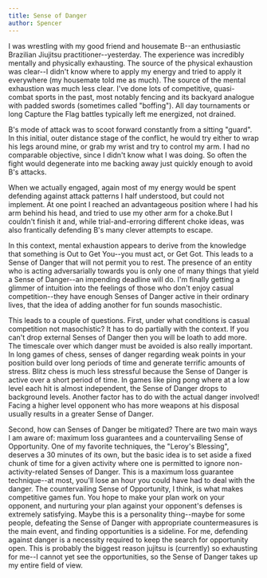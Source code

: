 ```yaml
---
title: Sense of Danger
author: Spencer
---
```


I was wrestling with my good friend and housemate B--an enthusiastic Brazilian Jiujitsu practitioner--yesterday. The experience was incredibly mentally and physically exhausting. The source of the physical exhaustion was clear--I didn't know where to apply my energy and tried to apply it everywhere (my housemate told me as much). The source of the mental exhaustion was much less clear. I've done lots of competitive, quasi-combat sports in the past, most notably fencing and its backyard analogue with padded swords (sometimes called "boffing"). All day tournaments or long Capture the Flag battles typically left me energized, not drained. 

B's mode of attack was to scoot forward constantly from a sitting "guard". In this initial, outer distance stage of the conflict, he would try either to wrap his legs around mine, or grab my wrist and try to control my arm. I had no comparable objective, since I didn't know what I was doing. So often the fight would degenerate into me backing away just quickly enough to avoid B's attacks.

When we actually engaged, again most of my energy would be spent defending against attack patterns I half understood, but could not implement. At one point I reached an advantageous position where I had his arm behind his head, and tried to use my other arm for a choke.But I couldn't finish it and, while trial-and-erroring different choke ideas, was also frantically defending B's many clever attempts to escape. 

In this context, mental exhaustion appears to derive from the knowledge that something is Out to Get You--you must act, or Get Got. This leads to a Sense of Danger that will not permit you to rest. The presence of an entity who is acting adversarially towards you is only one of many things that yield a Sense of Danger--an impending deadline will do. I'm finally getting a glimmer of intuition into the feelings of those who don't enjoy casual competition--they have enough Senses of Danger active in their ordinary lives, that the idea of adding another for fun sounds masochistic. 

This leads to a couple of questions. First, under what conditions is casual competition not masochistic? It has to do partially with the context. If you can't drop external Senses of Danger then you will be loath to add more. The timescale over which danger must be avoided is also really important. In long games of chess, senses of danger regarding weak points in your position build over long periods of time and generate terrific amounts of stress. Blitz chess is much less stressful because the Sense of Danger is active over a short period of time. In games like ping pong where at a low level each hit is almost independent, the Sense of Danger drops to background levels. Another factor has to do with the actual danger involved! Facing a higher level opponent who has more weapons at his disposal usually results in a greater Sense of Danger. 

Second, how can Senses of Danger be mitigated? There are two main ways I am aware of: maximum loss guarantees and a countervailing Sense of Opportunity. One of my favorite techniques, the "Leroy's Blessing", deserves a 30 minutes of its own, but the basic idea is to set aside a fixed chunk of time for a given activity where one is permitted to ignore non-activity-related Senses of Danger. This is a maximum loss guarantee technique--at most, you'll lose an hour you could have had to deal with the danger. The countervailing Sense of Opportunity, I think, is what makes competitive games fun. You hope to make your plan work on your opponent, and nurturing your plan against your opponent's defenses is extremely satisfying. Maybe this is a personality thing--maybe for some people, defeating the Sense of Danger with appropriate countermeasures is the main event, and finding opportunities is a sideline. For me, defending against danger is a necessity required to keep the search for opportunity open. This is probably the biggest reason jujitsu is (currently) so exhausting for me--I cannot yet see the opportunities, so the Sense of Danger takes up my entire field of view. 


